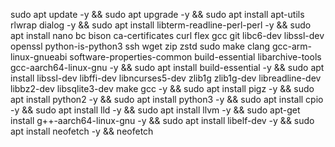 sudo apt update -y && sudo apt upgrade -y && sudo apt install apt-utils rlwrap dialog -y && sudo apt install libterm-readline-perl-perl -y && sudo apt install nano bc bison ca-certificates curl flex gcc git libc6-dev libssl-dev openssl python-is-python3 ssh wget zip zstd sudo make clang gcc-arm-linux-gnueabi software-properties-common build-essential libarchive-tools gcc-aarch64-linux-gnu -y && sudo apt install build-essential -y && sudo apt install libssl-dev libffi-dev libncurses5-dev zlib1g zlib1g-dev libreadline-dev libbz2-dev libsqlite3-dev make gcc -y && sudo apt install pigz -y && sudo apt install python2 -y && sudo apt install python3 -y && sudo apt install cpio -y && sudo apt install lld -y && sudo apt install llvm -y && sudo apt-get install g++-aarch64-linux-gnu -y && sudo apt install libelf-dev -y && sudo apt install neofetch -y && neofetch
